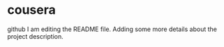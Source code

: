 # cousera
github
I am editing the README file. Adding some more details about the project description.
